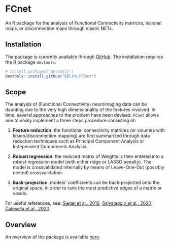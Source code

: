 
<!-- README.md is generated from README.Rmd. Please edit that file -->

# FCnet

<!-- badges: start -->

<!-- badges: end -->

An R package for the analysis of Functional Connectivity matrices,
lesional maps, or disconnection maps through elastic NETs.

## Installation

The package is currently available through
[GitHub](https://github.com/). The installation requires the R package
`devtools`.

``` r
# install.packages("devtools")
devtools::install_github("EBlini/FCnet")
```

## Scope

The analysis of (Functional Connectivity) neuroimaging data can be
daunting due to the very high dimensionality of the features involved.
In time, several approaches to the problem have been devised. `FCnet`
allows one to easily implement a three steps procedure consisting of:

1)  **Feature reduction**: the functional connectivity matrices (or
    volumes with lesion/disconnection mapping) are first summarized
    through data reduction techniques such as Principal Component
    Analysis or Independent Components Analysis.

2)  **Robust regression**: the reduced matrix of Weights is then entered
    into a robust regression model (with either ridge or LASSO penalty).
    The model is crossvalidated internally by means of Leave-One-Out
    (possibly nested) crossvalidation.

3)  **Back-projection**: models’ coefficients can be back-projected onto
    the original space, in order to rank the most predictive edges of a
    matrix or voxels.

For useful references, see: [Siegel et
al., 2016](https://www.pnas.org/content/113/30/E4367); [Salvalaggio et
al., 2020](https://academic.oup.com/brain/article/143/7/2173/5861020);
[Calesella et
al., 2020](https://link.springer.com/chapter/10.1007%2F978-3-030-59277-6_3).

## Overview

An overview of the package is available
[here](https://eblini.github.io/FCnet/articles/FCnet_overview_of_package.html).
